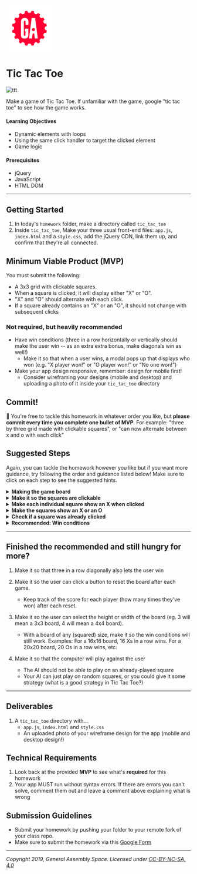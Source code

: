![](/ga_cog.png)

# Tic Tac Toe

![ttt](https://imgur.com/fuIyqfM.png)

Make a game of Tic Tac Toe. If unfamiliar with the game, google "tic tac toe" to see how the game works.

#### Learning Objectives

- Dynamic elements with loops
- Using the same click handler to target the clicked element 
- Game logic 

#### Prerequisites

- jQuery
- JavaScript
- HTML DOM

---

## Getting Started

1. In today's `homework` folder, make a directory called `tic_tac_toe`
1. Inside `tic_tac_toe`, Make your three usual front-end files: `app.js`, `index.html` and a `style.css`, add the jQuery CDN, link them up, and confirm that they're all connected.

## Minimum Viable Product (MVP)

You must submit the following:

* A 3x3 grid with clickable squares.
* When a square is clicked, it will display either "X" or "O".
* "X" and "O" should alternate with each click.
* If a square already contains an "X" or an "O", it should not change with subsequent clicks

### Not required, but heavily recommended

* Have win conditions (three in a row horizontally or vertically should make the user win -- as an extra extra bonus, make diagonals win as well!)
	* Make it so that when a user wins, a modal pops up that displays who won (e.g. "X player won!" or "O player won!" or "No one won!")
* Make your app design responsive, remember: design for mobile first!
	* Consider wireframing your designs (mobile and desktop) and uploading a photo of it inside your `tic_tac_toe` directory

## Commit! 

🔴 You're free to tackle this homework in whatever order you like, but **please commit every time you complete one bullet of MVP**. For example: "three by three grid made with clickable squares", or "can now alternate between x and o with each click"

## Suggested Steps 

Again, you can tackle the homework however you like but if you want more guidance, try following the order and guidance listed below! Make sure to click on each step to see the suggested hints.

<details><summary><strong>Making the game board</strong></summary><p>

1. You will want a container div for the board, and some divs (squares) for your players to (eventually) click on. Generate the squares in a for loop.

1. Make it so the divs align in a 3x3 grid. Hint: use flexbox!

1. Make sure your 3x3 grid is generated, visible, and ready to go before moving on!

</p></details>

<details><summary><strong>Make it so the squares are clickable</strong></summary><p>

1. We want to make it so that when any of these squares is clicked, we can have something happen to the individual square that was clicked. Try setting a single event listener within the loop that creates the squares. Start with just a console log within the handler.

</p></details>

<details><summary><strong>Make each individual square show an X when clicked</strong></summary><p>

1. Suggestion: use a named function as the event handler. Define your handler function above the for loop so that it will be defined before the loop runs.

1. To target the square-that-was-clicked, think about using `currentTarget`

1. Remember to give your game some style! For example: 
	* Change the size of the 'X' font in your square class to something bigger
	* Center the 'X' font within the div using `text-align: center`
	* Vertically align your 'X' within the square (hint: flexbox!)

1. If you add text to the square, it _might_ vertically rearrange your squares. To keep them in line, investigate setting `overflow: hidden` on your square class.

</p></details>

<details><summary><strong>Make the squares show an X or an O</strong></summary><p>

1. First bit of game logic: by toggling a global variable to either true or false, make it so that when a user clicks on a square, it will alternate between displaying 'X' and 'O'

</p></details>

<details><summary><strong>Check if a square was already clicked</strong></summary><p>

1. Make it so that a square will not change its 'X' or 'O' if it has already been clicked.

</p></details>

<details><summary><strong>Recommended: Win conditions</strong></summary><p>

1. Game logic! Make it so that: 
	* If there are three Xs in a row (horizontally or vertically), a modal appears saying that X has won the game.

	* If there are three Os in a row (horizontally or vertically), a modal appears saying that O has won the game.

	* In the case of a tie, a modal also appears saying no one won/it was a tie game.
	
1. Make it so that after someone wins or the game ties, no more clicks can occur on the board

</p></details>

---

## Finished the recommended and still hungry for more?

1. Make it so that three in a row diagonally also lets the user win

1. Make it so the user can click a button to reset the board after each game. 
	* Keep track of the score for each player (how many times they've won) after each reset.

1. Make it so the user can select the height or width of the board (eg. 3 will mean a 3x3 board, 4 will mean a 4x4 board).
	* With a board of any (squared) size, make it so the win conditions will still work. Examples: For a 16x16 board, 16 Xs in a row wins. For a 20x20 board, 20 Os in a row wins, etc.

1. Make it so that the computer will play against the user 
	* The AI should not be able to play on an already-played square
	* Your AI can just play on random squares, or you could give it some strategy (what is a good strategy in Tic Tac Toe?)

---

## Deliverables 

1. A `tic_tac_toe` directory with...
	* `app.js`, `index.html` and `style.css`
	* An uploaded photo of your wireframe design for the app (mobile and desktop design!)
	 
## Technical Requirements
1. Look back at the provided **MVP** to see what's **required** for this homework 
1. Your app MUST run without syntax errors. If there are errors you can't solve, comment them out and leave a comment above explaining what is wrong

## Submission Guidelines

- Submit your homework by pushing your folder to your remote fork of your class repo.
- Make sure to submit the homework via this [Google Form](https://forms.gle/mC9pJeGyxL2HMeqe9)

---

*Copyright 2019, General Assembly Space. Licensed under [CC-BY-NC-SA, 4.0](https://creativecommons.org/licenses/by-nc-sa/4.0/)*
